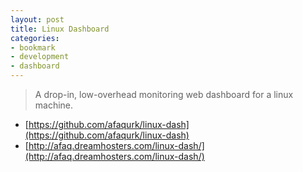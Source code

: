 ```yaml
---
layout: post
title: Linux Dashboard
categories:
- bookmark
- development
- dashboard
---
```


> A drop-in, low-overhead monitoring web dashboard for a linux machine.

* [https://github.com/afaqurk/linux-dash](https://github.com/afaqurk/linux-dash)
* [http://afaq.dreamhosters.com/linux-dash/](http://afaq.dreamhosters.com/linux-dash/)